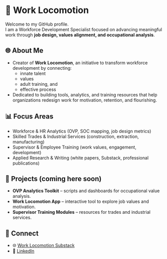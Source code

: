 # 👷 Work Locomotion

Welcome to my GitHub profile.  
I am a Workforce Development Specialist focused on advancing meaningful work through **job design, values alignment, and occupational analysis**.  

## 🌐 About Me
- Creator of **Work Locomotion**, an initiative to transform workforce development by connecting:
  - innate talent
  - values
  - adult training, and
  - effective process 
- Dedicated to building tools, analytics, and training resources that help organizations redesign work for motivation, retention, and flourishing.  

## 📊 Focus Areas
- Workforce & HR Analytics (OVP, SOC mapping, job design metrics)  
- Skilled Trades & Industrial Services (construction, extraction, manufacturing)  
- Supervisor & Employee Training (work values, engagement, development)  
- Applied Research & Writing (white papers, Substack, professional publications)  

## 🚀 Projects (coming here soon)
- **OVP Analytics Toolkit** – scripts and dashboards for occupational value analysis.  
- **Work Locomotion App** – interactive tool to explore job values and motivation.  
- **Supervisor Training Modules** – resources for trades and industrial services.  

## 🔗 Connect
- 🌐 [Work Locomotion Substack](https://worklocomotion.substack.com/)  
- 💼 [LinkedIn](your-linkedin-here)  
